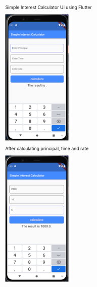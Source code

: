 Simple Interest Calculator UI using Flutter

<img src="1.png" width="200" height="400">


After calculating principal, time and rate

<img src ="2.png" width="200" height="400">

